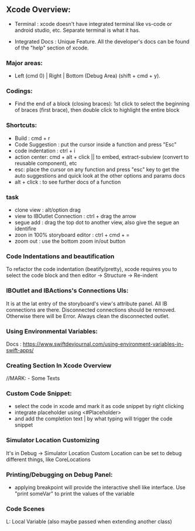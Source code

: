 ## Xcode Overview:
- Terminal : xcode doesn't have integrated terminal like vs-code or android studio, etc. Separate terminal is what it has.

- Integrated Docs : Unique Feature. All the developer's docs can be found of the "help" section of xcode.

### Major areas:
- Left (cmd 0) | Right | Bottom (Debug Area) (shift + cmd + y).

### Codings:
- Find the end of a block (closing braces): 
 1st click to select the beginning of braces (first brace), then double click to highlight the entire block
### Shortcuts:
- Build : cmd + r
- Code Suggestion : put the cursor inside a function and press "Esc"
- code indentation : ctrl + i 
- action center: cmd + alt + click || to embed, extract-subview (convert to reusable component), etc
- esc: place the cursor on any function and press "esc" key to get the auto suggestions and quick look at the other options and params docs
- alt + click : to see further docs of a function

### task
- clone view : alt/option drag
- view to IBOutlet Connection : ctrl + drag the arrow
- segue add : drag the top dot to another view, also give the segue an identifire
- zoon in 100% storyboard editor : ctrl + cmd + =
- zoom out : use the bottom zoom in/out button

### Code Indentations and beautification
To refactor the code indentation (beatify/pretty), xcode requires you to select the code block and then editor -> Structure -> Re-indent 

### IBOutlet and IBActions's Connections UIs:
It is at the lat entry of the storyboard's view's attribute panel.
All IB connections are there. Disconnected connections should be removed. Otherwise there will be Error. Always clean the disconnected outlet.

### Using Environmental Variables:
Docs : https://www.swiftdevjournal.com/using-environment-variables-in-swift-apps/

### Creating Section In Xcode Overview
//MARK: - Some Texts

### Custom Code Snippet:
- select the code in xcode amd mark it as code snippet by right clicking
- integrate placeholder using <#Placeholder>
- and add the completion text | by what typing will trigger the code snippet

### Simulator Location Customizing
It's in Debug -> Simulator Location
Custom Location can be set to debug different things, like CoreLocations

### Printing/Debugging on Debug Panel:
- applying breakpoint will provide the interactive shell like interface. Use "print someVar" to print the values of the variable
### Code Scenes
L: Local Variable (also maybe passed when extending another class)
